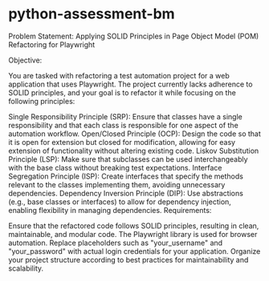 # python-assessment-bm

Problem Statement: Applying SOLID Principles in Page Object Model (POM) Refactoring for Playwright

Objective:

You are tasked with refactoring a test automation project for a web application that uses Playwright. The project currently lacks adherence to SOLID principles, and your goal is to refactor it while focusing on the following principles:

Single Responsibility Principle (SRP): Ensure that classes have a single responsibility and that each class is responsible for one aspect of the automation workflow.
Open/Closed Principle (OCP): Design the code so that it is open for extension but closed for modification, allowing for easy extension of functionality without altering existing code.
Liskov Substitution Principle (LSP): Make sure that subclasses can be used interchangeably with the base class without breaking test expectations.
Interface Segregation Principle (ISP): Create interfaces that specify the methods relevant to the classes implementing them, avoiding unnecessary dependencies.
Dependency Inversion Principle (DIP): Use abstractions (e.g., base classes or interfaces) to allow for dependency injection, enabling flexibility in managing dependencies.
Requirements:

Ensure that the refactored code follows SOLID principles, resulting in clean, maintainable, and modular code.
The Playwright library is used for browser automation.
Replace placeholders such as "your_username" and "your_password" with actual login credentials for your application.
Organize your project structure according to best practices for maintainability and scalability.
